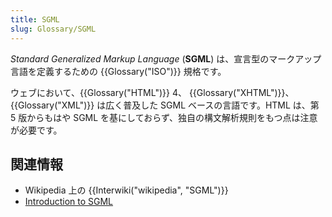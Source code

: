 ```yaml
---
title: SGML
slug: Glossary/SGML
---
```


_Standard Generalized Markup Language_ (**SGML**) は、宣言型のマークアップ言語を定義するための {{Glossary("ISO")}} 規格です。

ウェブにおいて、{{Glossary("HTML")}} 4、 {{Glossary("XHTML")}}、 {{Glossary("XML")}} は広く普及した SGML ベースの言語です。HTML は、第 5 版からもはや SGML を基にしておらず、独自の構文解析規則をもつ点は注意が必要です。

## 関連情報

- Wikipedia 上の {{Interwiki("wikipedia", "SGML")}}
- [Introduction to SGML](http://www.isgmlug.org/)
